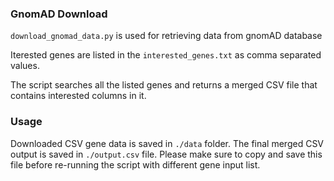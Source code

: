 ### GnomAD Download

`download_gnomad_data.py` is used for retrieving data from gnomAD database

Iterested genes are listed in the `interested_genes.txt` as comma separated values.

The script searches all the listed genes and returns a merged CSV file that contains interested columns in it.


### Usage

Downloaded CSV gene data is saved in `./data` folder. The final merged CSV output is saved in `./output.csv` file. Please make sure to copy and save this file before re-running the script with different gene input list.
